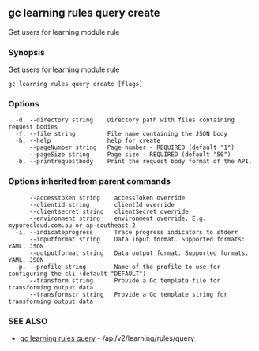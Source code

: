 ## gc learning rules query create

Get users for learning module rule

### Synopsis

Get users for learning module rule

```
gc learning rules query create [flags]
```

### Options

```
  -d, --directory string    Directory path with files containing request bodies
  -f, --file string         File name containing the JSON body
  -h, --help                help for create
      --pageNumber string   Page number - REQUIRED (default "1")
      --pageSize string     Page size - REQUIRED (default "50")
  -b, --printrequestbody    Print the request body format of the API.
```

### Options inherited from parent commands

```
      --accesstoken string    accessToken override
      --clientid string       clientId override
      --clientsecret string   clientSecret override
      --environment string    environment override. E.g. mypurecloud.com.au or ap-southeast-2
  -i, --indicateprogress      Trace progress indicators to stderr
      --inputformat string    Data input format. Supported formats: YAML, JSON
      --outputformat string   Data output format. Supported formats: YAML, JSON
  -p, --profile string        Name of the profile to use for configuring the cli (default "DEFAULT")
      --transform string      Provide a Go template file for transforming output data
      --transformstr string   Provide a Go template string for transforming output data
```

### SEE ALSO

* [gc learning rules query](gc_learning_rules_query.html)	 - /api/v2/learning/rules/query


